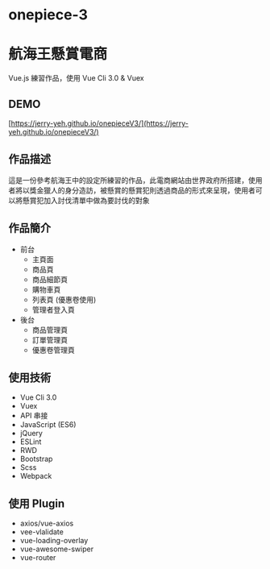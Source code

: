 # onepiece-3

# 航海王懸賞電商

Vue.js 練習作品，使用 Vue Cli 3.0 & Vuex

## DEMO

[https://jerry-yeh.github.io/onepieceV3/](https://jerry-yeh.github.io/onepieceV3/)

## 作品描述

這是一份參考航海王中的設定所練習的作品，此電商網站由世界政府所搭建，使用者將以獎金獵人的身分造訪，被懸賞的懸賞犯則透過商品的形式來呈現，使用者可以將懸賞犯加入討伐清單中做為要討伐的對象

## 作品簡介

* 前台
  * 主頁面
  * 商品頁
  * 商品細節頁
  * 購物車頁
  * 列表頁 (優惠卷使用)
  * 管理者登入頁
* 後台
  * 商品管理頁
  * 訂單管理頁
  * 優惠卷管理頁

## 使用技術

* Vue Cli 3.0
* Vuex
* API 串接
* JavaScript (ES6)
* jQuery
* ESLint
* RWD
* Bootstrap
* Scss
* Webpack

## 使用 Plugin 

* axios/vue-axios
* vee-vlalidate
* vue-loading-overlay
* vue-awesome-swiper
* vue-router



